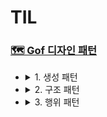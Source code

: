 # TIL

### <a href="./디자인 패턴/디자인 패턴.md">🗺  Gof 디자인 패턴</a>

- <details>
    <summary>1. 생성 패턴</summary>
    <div>   
     <table>
         <th></th>
           <tr><td><a href="./디자인 패턴/1. 생성 패턴/싱글톤 패턴.md">싱글톤(Singleton) 패턴</a></tr></td>
           <tr><td><a href="./디자인 패턴/1. 생성 패턴/팩토리 메소드 패턴.md">팩토리 메소드(Factory Method) 패턴</a></tr></td>
           <tr><td><a href="./디자인 패턴/1. 생성 패턴/추상 팩토리 패턴.md">추상 팩토리(Abstract Factory) 패턴</a></tr></td>
           <tr><td><a href="./디자인 패턴/1. 생성 패턴/빌더 패턴.md">빌더(Builder) 패턴</a></tr></td>
           <tr><td><a href="./디자인 패턴/1. 생성 패턴/프로토타입 패턴.md">프로토타입(Prototype) 패턴</a></tr></td>
       </table>
    </div>
    </details>


- <details>
    <summary>2. 구조 패턴</summary>
    <div>   
     <table>
         <th></th>
            <tr><td><a href="./디자인 패턴/2. 구조 패턴/어댑터 패턴.md">어댑터(Adapter) 패턴</a></tr></td>
            <tr><td><a href="./디자인 패턴/2. 구조 패턴/브릿지 패턴.md">브릿지(Bridge) 패턴</a></tr></td>
            <tr><td><a href="./디자인 패턴/2. 구조 패턴/컴포짓 패턴.md">컴포짓(Composite) 패턴</a></tr></td>
            <tr><td><a href="./디자인 패턴/2. 구조 패턴/데코레이터 패턴.md">데코레이터(Decorator) 패턴</a></tr></td>
            <tr><td><a href="./디자인 패턴/2. 구조 패턴/퍼사드 패턴.md">퍼사드(Façade) 패턴</a></tr></td>
            <tr><td><a href="./디자인 패턴/2. 구조 패턴/플라이 웨이트 패턴.md">플라이 웨이트(Flyweight) 패턴</a></tr></td>
            <tr><td><a href="./디자인 패턴/2. 구조 패턴/프록시 패턴.md">프록시(Proxy) 패턴</a></td></tr></td>
       </table>
    </div>
    </details>

- <details>
    <summary>3. 행위 패턴</summary>
    <div>   
     <table>
         <th></th>
    	    <tr><td><a href="./3 행위 패턴/책임 연쇄 패턴.md">책임 연쇄(Chain of Responsibility) 패턴</a></tr></td>
            <tr><td><a href="./3 행위 패턴/커맨드 패턴.md">커맨드(Command) 패턴</a><br><a href="./3 행위 패턴/인터프리터 패턴.md">인터프리터(Interpreter) 패턴</a></tr></td>
            <tr><td><a href="./3 행위 패턴/이터레이터 패턴.md">이터레이터(Iterator) 패턴</a></tr></td>
            <tr><td><a href="./3 행위 패턴/중재자 패턴.md">중재자(Mediator) 패턴</a></tr></td>
            <tr><td><a href="./3 행위 패턴/메멘토 패턴.md">메멘토(Memento) 패턴</a></tr></td>
             <tr><td><a href="./3 행위 패턴/옵저버 패턴.md">옵저버(Observer) 패턴</a></tr></td>
            <tr><td><a href="./3 행위 패턴/상태 패턴.md">상태(State) 패턴</a></tr></td>
            <tr><td><a href="./3 행위 패턴/전략 패턴.md">전략(Strategy) 패턴</a></tr></td>
            <tr><td><a href="./3 행위 패턴/템플릿 메소드 패턴.md">템플릿 메소드(Template Method) 패턴</a></tr></td>
            <tr><td><a href="./3 행위 패턴/방문자 패턴.md">방문자(Visitor) 패턴</a></tr></td>
       </table>
    </div>
    </details>
